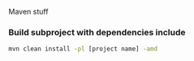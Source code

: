 Maven stuff

### Build subproject with dependencies include
```bash
mvn clean install -pl [project name] -amd
```
